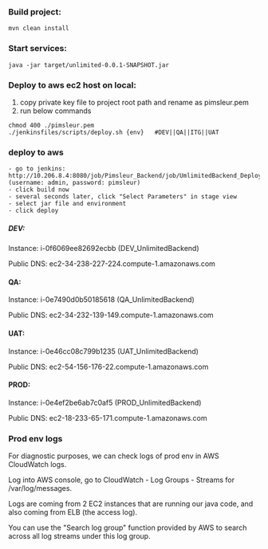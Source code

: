 ### Build project:
```mvn clean install```

### Start services:
```java -jar target/unlimited-0.0.1-SNAPSHOT.jar```

### Deploy to aws ec2 host on local:
1. copy private key file to project root path and rename as pimsleur.pem
2. run below commands
```
chmod 400 ./pimsleur.pem
./jenkinsfiles/scripts/deploy.sh {env}   #DEV||QA||ITG||UAT
```

### deploy to aws
    - go to jenkins: http://10.206.8.4:8080/job/Pimsleur_Backend/job/UmlimitedBackend_Deploy/    (username: admin, password: pimsleur)
    - click build now
    - several seconds later, click "Select Parameters" in stage view
    - select jar file and environment
    - click deploy
    
##### DEV:
Instance:  i-0f6069ee82692ecbb (DEV_UnlimitedBackend)

Public DNS: ec2-34-238-227-224.compute-1.amazonaws.com

#### QA:
Instance:  i-0e7490d0b50185618 (QA_UnlimitedBackend)

Public DNS: ec2-34-232-139-149.compute-1.amazonaws.com

#### UAT:
Instance:  i-0e46cc08c799b1235 (UAT_UnlimitedBackend)

Public DNS: ec2-54-156-176-22.compute-1.amazonaws.com

#### PROD:
Instance:  i-0e4ef2be6ab7c0af5 (PROD_UnlimitedBackend)

Public DNS: ec2-18-233-65-171.compute-1.amazonaws.com

### Prod env logs

For diagnostic purposes, we can check logs of prod env in AWS CloudWatch logs.

Log into AWS console, go to CloudWatch - Log Groups - Streams for /var/log/messages.

Logs are coming from 2 EC2 instances that are running our java code, and also coming from ELB (the access log).

You can use the "Search log group" function provided by AWS to search across all log streams under this log group.

